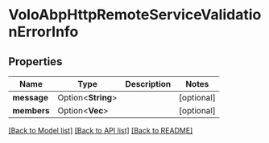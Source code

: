 # VoloAbpHttpRemoteServiceValidationErrorInfo

## Properties

Name | Type | Description | Notes
------------ | ------------- | ------------- | -------------
**message** | Option<**String**> |  | [optional]
**members** | Option<**Vec<String>**> |  | [optional]

[[Back to Model list]](../README.md#documentation-for-models) [[Back to API list]](../README.md#documentation-for-api-endpoints) [[Back to README]](../README.md)


